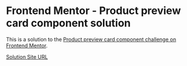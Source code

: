 # Frontend Mentor - Product preview card component solution

This is a solution to the [Product preview card component challenge on Frontend Mentor](https://www.frontendmentor.io/challenges/product-preview-card-component-GO7UmttRfa).

[Solution Site URL](https://laryssacarvalho.github.io/frontend-mentor-product-card/)
